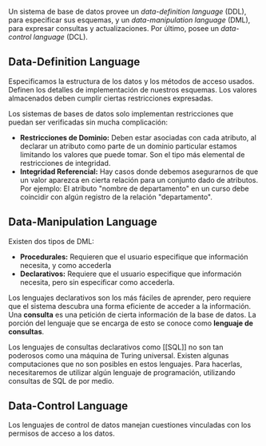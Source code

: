 Un sistema de base de datos provee un *data-definition language* (DDL), para especificar sus esquemas, y un *data-manipulation language* (DML), para expresar consultas y actualizaciones. Por último, posee un *data-control language* (DCL).

## Data-Definition Language

Especificamos la estructura de los datos y los métodos de acceso usados. Definen los detalles de implementación de nuestros esquemas. Los valores almacenados deben cumplir ciertas restricciones expresadas.

Los sistemas de bases de datos solo implementan restricciones que puedan ser verificadas sin mucha complicación:

- **Restricciones de Dominio:** Deben estar asociadas con cada atributo, al declarar un atributo como parte de un dominio particular estamos limitando los valores que puede tomar. Son el tipo más elemental de restricciones de integridad.
- **Integridad Referencial:** Hay casos donde debemos asegurarnos de que un valor aparezca en cierta relación para un conjunto dado de atributos. Por ejemplo: El atributo "nombre de departamento" en un curso debe coincidir con algún registro de la relación "departamento".

## Data-Manipulation Language

Existen dos tipos de DML:

- **Procedurales:** Requieren que el usuario especifique que información necesita, y como accederla
- **Declarativos:** Requiere que el usuario especifique que información necesita, pero sin especificar como accederla.

Los lenguajes declarativos son los más fáciles de aprender, pero requiere que el sistema descubra una forma eficiente de acceder a la información. Una **consulta** es una petición de cierta información de la base de datos. La porción del lenguaje que se encarga de esto se conoce como **lenguaje de consultas**.

Los lenguajes de consultas declarativos como [[SQL]] no son tan poderosos como una máquina de Turing universal. Existen algunas computaciones que no son posibles en estos lenguajes. Para hacerlas, necesitaremos de utilizar algún lenguaje de programación, utilizando consultas de SQL de por medio.

## Data-Control Language

Los lenguajes de control de datos manejan cuestiones vinculadas con los permisos de acceso a los datos.
